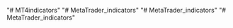 "# MT4indicators" 
"# MetaTrader_indicators" 
"# MetaTrader_indicators" 
"# MetaTrader_indicators" 
